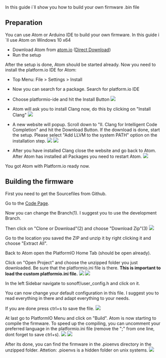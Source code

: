 In this guide i´ll show you how to build your own firmware .bin file

## Preparation
You can use Atom or Arduino IDE to build your own firmware. 
In this guide i´ll use Atom on Windows 10 x64

* Download Atom from [atom.io](https://atom.io/) ([Direct Download](https://atom.io/download/windows_x64))
* Run the setup

After the setup is done, Atom should be started already. Now you need to install the platform.io IDE for Atom:
* Top Menu: File > Settings > Install
* Now you can search for a package. Search for platform.io IDE
* Choose platformio-ide and hit the Install Button
![](https://raw.githubusercontent.com/reloxx13/reloxx13.github.io/master/media/tasmota-wiki-beginner-guide/1.jpg)

* Atom will ask you to install Clang now, do this by clicking on "Install Clang"
![](https://raw.githubusercontent.com/reloxx13/reloxx13.github.io/master/media/tasmota-wiki-beginner-guide/2.jpg)
* A new website will popup. Scroll down to "II. Clang for Intelligent Code Completion" and hit the Download Button.
If the download is done, start the setup. Please select "Add LLVM to the system PATH" option on the installation step.
![](https://raw.githubusercontent.com/reloxx13/reloxx13.github.io/master/media/tasmota-wiki-beginner-guide/3.jpg)
![](https://raw.githubusercontent.com/reloxx13/reloxx13.github.io/master/media/tasmota-wiki-beginner-guide/4.jpg)

* After you have installed Clang close the website and go back to Atom. After Atom has installed all Packages you need to restart Atom. 
![](https://raw.githubusercontent.com/reloxx13/reloxx13.github.io/master/media/tasmota-wiki-beginner-guide/5.jpg)

You got Atom with Platform.io ready now.


## Building the firmware
First you need to get the Sourcefiles from Github.

Go to the [Code Page](https://github.com/arendst/Sonoff-Tasmota/tree/development).

Now you can change the Branch(1). I suggest you to use the development Branch.

Then click on "Clone or Download"(2) and choose "Download Zip"(3)
![](https://raw.githubusercontent.com/reloxx13/reloxx13.github.io/master/media/tasmota-wiki-beginner-guide/6.jpg)

Go to the location you saved the ZIP and unzip it by right clicking it and choose "Extract All". 

Back to Atom open the PlatformIO Home Tab (should be open already).

Click on "Open Project" and choose the unzipped folder you just downloaded. Be sure that the platformio.ini file is there. **This is important to load the custom platformio.ini file.**
![](https://raw.githubusercontent.com/reloxx13/reloxx13.github.io/master/media/tasmota-wiki-beginner-guide/7.jpg)
![](https://raw.githubusercontent.com/reloxx13/reloxx13.github.io/master/media/tasmota-wiki-beginner-guide/8.jpg)


In the left Sidebar navigate to sonoff/user_config.h and click on it.

You can now change your default configuration in this file.
I suggest you to read everything in there and adapt everything to your needs.

If you are done press ctrl+s to save the file.
![](https://raw.githubusercontent.com/reloxx13/reloxx13.github.io/master/media/tasmota-wiki-beginner-guide/9.jpg)

At last go to PlatformIO Menu and click on "Build". Atom is now starting to compile the firmware.
To speed up the compiling, you can uncomment your preferred language in the platformio.ini file (remove the ";" from one line, dont forget to save ctrl+s).
![](https://raw.githubusercontent.com/reloxx13/reloxx13.github.io/master/media/tasmota-wiki-beginner-guide/10.jpg)
![](https://raw.githubusercontent.com/reloxx13/reloxx13.github.io/master/media/tasmota-wiki-beginner-guide/11.jpg)

After its done, you can find the firmware in the .pioenvs directory in the unzipped folder.
Attetion: .pioenvs is a hidden folder on unix systems.
![](https://raw.githubusercontent.com/reloxx13/reloxx13.github.io/master/media/tasmota-wiki-beginner-guide/12.jpg)


